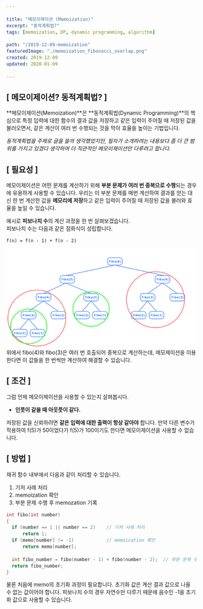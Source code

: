 ```yaml
---

title: "메모이제이션 (Memoization)"
excerpt: "동적계획법?"
tags: [memoization, DP, dynamic programming, algorithm]

path: "/2019-12-09-memoization"
featuredImage: "./memoization_fibonacci_overlap.png"
created: 2019-12-09
updated: 2020-01-09

---
```


## \[ 메모이제이션? 동적계획법? \]  
  **메모이제이션(Memoization)**은 **동적계획법(Dynamic Programming)**의 핵심으로 특정 입력에 대한 함수의 결과 값을 저장하고 같은 입력이 주어질 때 저장된 값을 불러오면서, 같은 계산이 여러 번 수행되는 것을 막아 효율을 높이는 기법입니다.  
  
  *동적계획법을 주제로 글을 쓸까 생각했었지만, 필자가 소개하려는 내용보다 좀 더 큰 범위를 가지고 있겠다 생각하여 더 직관적인 메모이제이션만 다루려고 합니다.*

## \[ 필요성 \]  
  메모이제이션은 어떤 문제를 계산하기 위해 **부분 문제가 여러 번 중복으로 수행**되는 경우에 유용하게 사용할 수 있습니다. 우리는 이 부분 문제를 매번 계산하여 결과를 얻는 대신 한 번 계산한 값을 **메모리에 저장**하고 같은 입력이 주어질 때 저장된 값을 불러와 효율을 높일 수 있습니다.  
  
  예시로 **피보나치 수**의 계산 과정을 한 번 살펴보겠습니다.  
  피보나치 수는 다음과 같은 점화식이 성립합니다.  
  ```
  f(n) = f(n - 1) + f(n - 2)
  ```
  ![](memoization_fibonacci_overlap.png)  
  위에서 fibo(4)와 fibo(3)은 여러 번 호출되어 중복으로 계산하는데, 메모제이션을 이용한다면 이 값들을 한 번씩만 계산하여 해결할 수 있습니다.  
  
  
## \[ 조건 \]
  그럼 언제 메모이제이션을 사용할 수 있는지 살펴봅시다.  
  * **인풋이 같을 때 아웃풋이 같다.**  
  
  저장된 값을 신뢰하려면 **같은 입력에 대한 출력이 항상 같아야** 합니다. 만약 다른 변수가 작용하여 f(5)가 50이었다가 f(5)가 100이기도 한다면 메모이제이션을 사용할 수 없습니다.   
  
## \[ 방법 \]
  재귀 함수 내부에서 다음과 같이 처리할 수 있습니다.  
  1. 기저 사례 처리  
  2. memoization 확인  
  3. 부분 문제 수행 후 memozation 기록  
  
  ``` cpp
int fibo(int number)
{
	if (number == 1 || number == 2)    // 기저 사례 처리
		return 1;
	if (memo[number] != -1)            // memoization 확인
		return memo[number];

	int fibo_number = fibo(number - 1) + fibo(number - 2);	// 부분 문제 수행 후 memozation 기록
	return fibo_number;
}
  ```  
  물론 처음에 memo의 초기화 과정이 필요합니다. 초기화 값은 계산 결과 값으로 나올 수 없는 값이어야 합니다. 피보나치 수의 경우 자연수만 다루기 때문에 음수인 -1을 초기화 값으로 사용할 수 있습니다.  
  
  